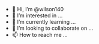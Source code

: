 - 👋 Hi, I’m @wilson140
- 👀 I’m interested in ...
- 🌱 I’m currently learning ...
- 💞️ I’m looking to collaborate on ...
- 📫 How to reach me ...

<!---
wilson140/wilson140 is a ✨ special ✨ repository because its `README.md` (this file) appears on your GitHub profile.

You can click the Preview link to take a look at your changes.
--->

